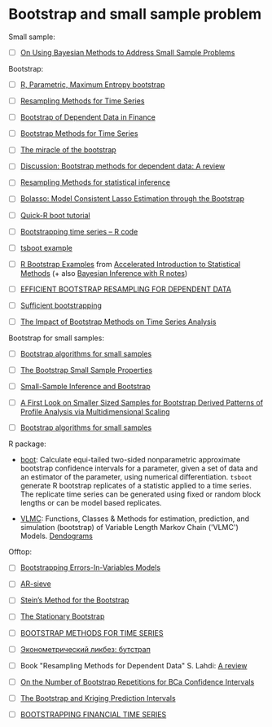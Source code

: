 # Bootstrap and small sample problem


Small sample:


- [ ] [On Using Bayesian Methods to Address Small Sample Problems](https://www.tandfonline.com/doi/abs/10.1080/10705511.2016.1186549?src=recsys&journalCode=hsem20)


Bootstrap:



- [ ] [R, Parametric, Maximum Entropy bootstrap](http://www.quantdevel.com/public/CSP2015/Talk/BootstrappingTimeSeriesData.pdf) 

- [ ] [Resampling Methods for Time Series](http://www-stat.wharton.upenn.edu/~stine/stat910/lectures/13_bootstrap.pdf)

- [ ] [Bootstrap of Dependent Data in Finance](http://www.math.chalmers.se/~palbin/BootstrapDependentAndreasSunesson.pdf)

- [ ] [Bootstrap Methods for Time Series](https://www.kevinsheppard.com/images/0/0a/Kreiss_and_lahiri.pdf)


- [ ] [The miracle of the bootstrap](http://thestatsgeek.com/2013/07/02/the-miracle-of-the-bootstrap/ )


- [ ] [Discussion: Bootstrap methods for dependent data: A review](http://mapageweb.umontreal.ca/goncals/documents/Goncalves-Politis-2011.pdf)


- [ ] [Resampling Methods for statistical inference](http://citeseerx.ist.psu.edu/viewdoc/download?doi=10.1.1.182.1011&rep=rep1&type=pdf)

- [ ] [Bolasso: Model Consistent Lasso Estimation through the Bootstrap](https://www.di.ens.fr/~fbach/fbach_bolasso_icml2008.pdf)

- [ ] [Quick-R boot tutorial](https://www.statmethods.net/advstats/bootstrapping.html)


- [ ] [Bootstrapping time series – R code](https://eranraviv.com/bootstrapping-time-series-r-code/)

- [ ] [tsboot example](https://stat.ethz.ch/R-manual/R-devel/library/boot/html/tsboot.html)

- [ ] [R Bootstrap Examples](http://pages.stat.wisc.edu/~larget/stat302/chap3.pdf) from [Accelerated Introduction to Statistical Methods](http://pages.stat.wisc.edu/~larget/stat302/) (+ also [Bayesian Inference with R notes](http://pages.stat.wisc.edu/~larget/stat302/bayes.pdf))



- [ ] [EFFICIENT BOOTSTRAP RESAMPLING FOR DEPENDENT DATA](https://www.tandfonline.com/doi/abs/10.1081/SAC-120003846?journalCode=lssp20)

- [ ] [Sufficient bootstrapping](https://www.sciencedirect.com/science/article/pii/S0167947310003981)


- [ ] [The Impact of Bootstrap Methods on Time Series Analysis](http://www.math.ucsd.edu/~politis/StatSci03.pdf)



Bootstrap for small samples:

- [ ] [Bootstrap algorithms for small samples](https://www.sciencedirect.com/science/article/pii/0378375891900135)

- [ ] [The Bootstrap Small Sample Properties](http://faculty.washington.edu/fscholz/Reports/bootstrap-report.pdf)

- [ ] [Small-Sample Inference and Bootstrap ](https://ocw.mit.edu/courses/sloan-school-of-management/15-450-analytics-of-finance-fall-2010/lecture-notes/MIT15_450F10_lec09.pdf )

- [ ] [A First Look on Smaller Sized Samples for Bootstrap Derived Patterns of Profile Analysis via Multidimensional Scaling](http://ibmi.mf.uni-lj.si/mz/2013/no-1/Bratkovic2013.pdf)


- [ ] [Bootstrap algorithms for small samples](https://www.researchgate.net/publication/256590465_Bootstrap_algorithms_for_small_samples)

R package:




- [boot](https://cran.r-project.org/web/packages/boot/boot.pdf): Calculate equi-tailed 
two-sided nonparametric approximate bootstrap confidence intervals for a parameter,
given a set of data and an estimator of the parameter, using numerical differentiation.
``tsboot`` generate R bootstrap replicates of a statistic applied to a time series. 
The replicate time series can be generated using fixed or random block lengths 
or can be model based replicates.


- [VLMC](https://cran.r-project.org/web/packages/VLMC/VLMC.pdf):  Functions, Classes & Methods for estimation, prediction, and
simulation (bootstrap) of Variable Length Markov Chain ('VLMC') Models. [Dendograms](https://rdrr.io/cran/VLMC/man/as.dendrogram.vlmc.html)



Offtop:

- [ ] [Bootstrapping Errors-In-Variables Models](https://pdfs.semanticscholar.org/bb2b/38c3bbd0e0875288c1a29f10c3cc9276ef82.pdf)

- [ ] [AR-sieve](https://projecteuclid.org/download/pdf_1/euclid.ss/1023798998)
 
- [ ] [Stein’s Method for the Bootstrap](http://www.stats.ox.ac.uk/~reinert/papers/steinbootstrap.pdf)
 
- [ ] [The Stationary Bootstrap](https://www.tandfonline.com/doi/abs/10.1080/01621459.1994.10476870)


- [ ] [BOOTSTRAP METHODS FOR TIME SERIES](https://edoc.hu-berlin.de/bitstream/handle/18452/4249/59.pdf?sequence=1&isAllowed=y)


- [ ] [Эконометрический ликбез: бутстрап](http://quantile.ru/03/03-SA.pdf)

- [ ] Book "Resampling Methods for Dependent Data" S. Lahdi:  [A review](http://sankhya.isical.ac.in/search/65_4/2003016rev.pdf)

- [ ] [On the Number of Bootstrap Repetitions for BCa Confidence Intervals](https://www.jstor.org/stable/3533421?seq=1#page_scan_tab_contents)



- [ ] [The Bootstrap and Kriging Prediction Intervals](http://wwwf.imperial.ac.uk/~ayoung/papers/publishedarticle.pdf)


- [ ] [BOOTSTRAPPING FINANCIAL TIME SERIES](https://core.ac.uk/download/pdf/29399877.pdf)


